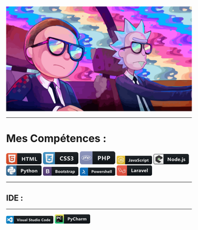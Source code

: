 ![Cover](https://github.com/BU33R/BU33R/blob/main/img/Rick2.png)
***
# Mes Compétences : 

![Cover](https://github.com/BU33R/BU33R/blob/main/img/HTML5.png)           ![Cover](https://github.com/BU33R/BU33R/blob/main/img/css3.png)
![Cover](https://github.com/BU33R/BU33R/blob/main/img/php.png)           ![Cover](https://github.com/BU33R/BU33R/blob/main/img/JS.png)
![Cover](https://github.com/BU33R/BU33R/blob/main/img/nodeJS.png)           ![Cover](https://github.com/BU33R/BU33R/blob/main/img/PY.png)
![Cover](https://github.com/BU33R/BU33R/blob/main/img/bootstrap.png)          ![Cover](https://github.com/BU33R/BU33R/blob/main/img/PS.png)
          ![Cover](https://github.com/BU33R/BU33R/blob/main/img/laravel.png)

***
 ## IDE :  
***
 ![Cover](https://github.com/BU33R/BU33R/blob/main/img/vs.png)          ![Cover](https://github.com/BU33R/BU33R/blob/main/img/PyCharme.png)










<!--

**BU33R/BU33R** is a ✨ _special_ ✨ repository because its `README.md` (this file) appears on your GitHub profile.

Here are some ideas to get you started:

- 🔭 I’m currently working on ...
- 🌱 I’m currently learning ...
- 👯 I’m looking to collaborate on ...
- 🤔 I’m looking for help with ...
- 💬 Ask me about ...
- 📫 How to reach me: ...
- 😄 Pronouns: ...
- ⚡ Fun fact: ...
-->

